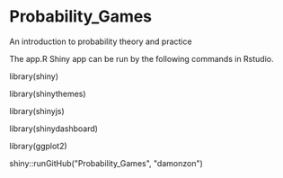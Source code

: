 # Probability_Games

An introduction to probability theory and practice

The app.R Shiny app can be run by the following commands in Rstudio.

library(shiny)

library(shinythemes)

library(shinyjs)

library(shinydashboard)

library(ggplot2)

shiny::runGitHub("Probability_Games", "damonzon")
